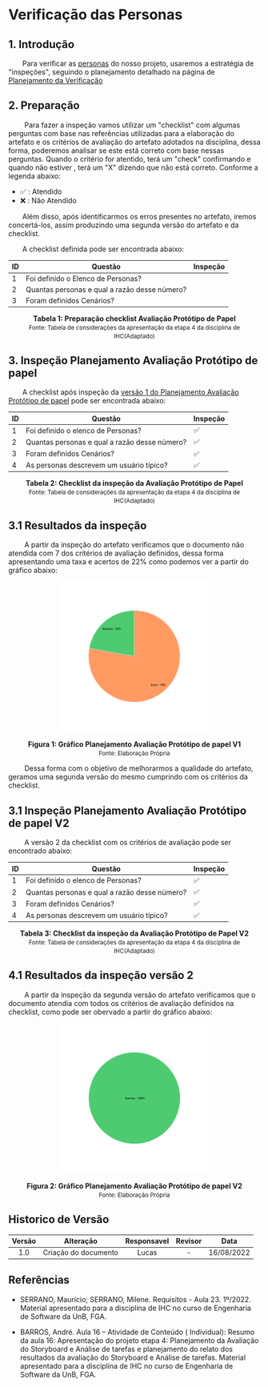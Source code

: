 # Verificação das Personas

## 1. Introdução

&emsp;&emsp;Para verificar as [personas](../analiseRequisitos/personas.md) do nosso projeto, usaremos a estratégia de "inspeções", seguindo o planejamento detalhado na página de [Planejamento da Verificação](../verificacao/planejamento.md)

## 2. Preparação

&emsp;&emsp; Para fazer a inspeção vamos utilizar um "checklist" com algumas perguntas com base nas referências utilizadas para a elaboração do artefato e os critérios de avaliação do artefato adotados na disciplina, dessa forma, poderemos analisar se este está correto com base nessas perguntas. Quando o critério for atentido, terá um "check" confirmando e quando não estiver , terá um "X" dizendo que não está correto. Conforme a legenda abaixo:

- ✅ : Atendido
- ❌ : Não Atendido

&emsp;&emsp;Além disso, após identificarmos os erros presentes no artefato, iremos concertá-los, assim produzindo uma segunda versão do artefato e da checklist.

&emsp;&emsp;A checklist definida pode ser encontrada abaixo:

<center>

|ID|Questão| Inspeção |
|-----------|-------------|-------------|
| 1 | Foi definido o Elenco de Personas? ||
| 2 | Quantas personas e qual a razão desse número?||
| 3 | Foram definidos Cenários?||


</center>

<figcaption align='center'>
    <b>Tabela 1: Preparação checklist Avaliação Protótipo de Papel </b>
    <br><small> Fonte: Tabela de considerações da apresentação da etapa 4 da disciplina de IHC(Adaptado)</small>
</figcaption>


## 3. Inspeção Planejamento Avaliação Protótipo de papel

&emsp;&emsp;A checklist após inspeção da [versão 1 do Planejamento Avaliação Protótipo de papel](../prototipo_papel_doc/PlanejamentoAvaliPropPapel.md) pode ser encontrada abaixo:

<center>

|ID|Questão| Inspeção |
|-----------|-------------|-------------|
| 1 | Foi definido o elenco de Personas? | ✅ |
| 2 | Quantas personas e qual a razão desse número?|✅|
| 3 | Foram definidos Cenários?|✅|
| 4 | As personas descrevem um usuário típico?|✅|


</center>

<figcaption align='center'>
    <b>Tabela 2: Checklist da inspeção da Avaliação Protótipo de Papel </b>
    <br><small> Fonte: Tabela de considerações da apresentação da etapa 4 da disciplina de IHC(Adaptado)</small>
</figcaption>

## 3.1 Resultados da inspeção
&emsp;&emsp; A partir da inspeção do artefato verificamos que o documento não atendida com 7 dos critérios de avaliação definidos, dessa forma apresentando uma taxa e acertos de 22% como podemos ver a partir do gráfico abaixo:

<center>

![Grafico](../assets/graficosVerificacao/GraficoVerificacaoPlanejProtipV1.png)

</center>

<figcaption align='center'>
    <b>Figura 1: Gráfico Planejamento Avaliação Protótipo de papel V1 </b>
    <br><small> Fonte: Elaboração Própria </small>
</figcaption>

&emsp;&emsp; Dessa forma com o objetivo de melhorarmos a qualidade do artefato, geramos uma segunda versão do mesmo cumprindo com os critérios da checklist.

## 3.1 Inspeção Planejamento Avaliação Protótipo de papel V2
&emsp;&emsp; A versão 2 da checklist com os critérios de avaliação pode ser encontrado abaixo: 

<center>

|ID|Questão| Inspeção |
|-----------|-------------|-------------|
| 1 | Foi definido o elenco de Personas? |✅|
| 2 | Quantas personas e qual a razão desse número?|✅|
| 3 | Foram definidos Cenários?|✅|
| 4 | As personas descrevem um usuário típico?|✅|


</center>

<figcaption align='center'>
    <b>Tabela 3: Checklist da inspeção da Avaliação Protótipo de Papel V2</b>
    <br><small> Fonte: Tabela de considerações da apresentação da etapa 4 da disciplina de IHC(Adaptado)</small>
</figcaption>

## 4.1 Resultados da inspeção versão 2
&emsp;&emsp; A partir da inspeção da segunda versão do artefato verificamos que o documento atendia com todos os critérios de avaliação definidos na checklist, como pode ser obervado a partir do gráfico abaixo:

<center>

![Grafico](../assets/graficosVerificacao/GraficoVerificacaoPlanejProtipV2.png)

</center>

<figcaption align='center'>
    <b>Figura 2: Gráfico Planejamento Avaliação Protótipo de papel V2 </b>
    <br><small> Fonte: Elaboração Própria </small>
</figcaption>

## Historico de Versão 

|    Versão    | Alteração| Responsavel        | Revisor     | Data
| :--------: | :----: | :------------------: | :-------------: |:----:|
| 1.0| Criação do documento | Lucas | - | 16/08/2022 |

## Referências

- SERRANO, Maurício; SERRANO, Milene. Requisitos - Aula 23. 1º/2022. Material apresentado para a disciplina de IHC no curso de Engenharia de Software da UnB, FGA.

- BARROS, André. Aula 16 – Atividade de Conteúdo ( Individual): Resumo da aula 16: Apresentação do projeto etapa 4: Planejamento da Avaliação do Storyboard e Análise de tarefas e planejamento do relato dos resultados da avaliação do Storyboard e Análise de tarefas. Material apresentado para a disciplina de IHC no curso de Engenharia de Software da UnB, FGA.